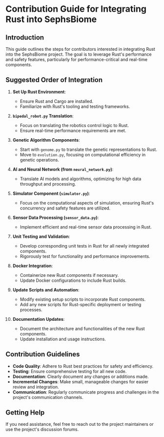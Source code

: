 # Contribution Guide for Integrating Rust into SephsBiome

## Introduction
This guide outlines the steps for contributors interested in integrating Rust into the SephsBiome project. The goal is to leverage Rust's performance and safety features, particularly for performance-critical and real-time components.

## Suggested Order of Integration

1. **Set Up Rust Environment**:
   - Ensure Rust and Cargo are installed.
   - Familiarize with Rust's tooling and testing frameworks.

2. **`bipedal_robot.py` Translation**:
   - Focus on translating the robotics control logic to Rust.
   - Ensure real-time performance requirements are met.

3. **Genetic Algorithm Components**:
   - Start with `genome.py` to translate the genetic representations to Rust.
   - Move to `evolution.py`, focusing on computational efficiency in genetic operations.

4. **AI and Neural Network (from `neural_network.py`)**:
   - Translate AI models and algorithms, optimizing for high data throughput and processing.

5. **Simulator Component (`simulator.py`)**:
   - Focus on the computational aspects of simulation, ensuring Rust's concurrency and safety features are utilized.

6. **Sensor Data Processing (`sensor_data.py`)**:
   - Implement efficient and real-time sensor data processing in Rust.

7. **Unit Testing and Validation**:
   - Develop corresponding unit tests in Rust for all newly integrated components.
   - Rigorously test for functionality and performance improvements.

8. **Docker Integration**:
   - Containerize new Rust components if necessary.
   - Update Docker configurations to include Rust builds.

9. **Update Scripts and Automation**:
   - Modify existing setup scripts to incorporate Rust components.
   - Add any new scripts for Rust-specific deployment or testing processes.

10. **Documentation Updates**:
    - Document the architecture and functionalities of the new Rust components.
    - Update installation and usage instructions.

## Contribution Guidelines

- **Code Quality**: Adhere to Rust best practices for safety and efficiency.
- **Testing**: Ensure comprehensive testing for all new code.
- **Documentation**: Clearly document any changes or additions made.
- **Incremental Changes**: Make small, manageable changes for easier review and integration.
- **Communication**: Regularly communicate progress and challenges in the project's communication channels.

## Getting Help
If you need assistance, feel free to reach out to the project maintainers or use the project's discussion forums.

